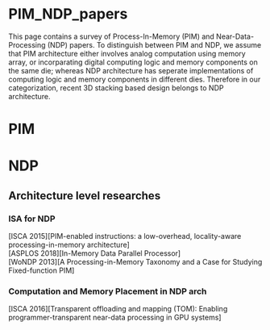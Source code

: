 # PIM_NDP_papers
This page contains a survey of Process-In-Memory (PIM) and Near-Data-Processing (NDP) papers. 
To distinguish between PIM and NDP, we assume that PIM architecture either involves analog computation using memory array, or incorparating digital computing logic and memory components on the same die; 
whereas NDP architecture has seperate implementations of computing logic and memory components in different dies. Therefore in our categorization, recent 3D stacking based design belongs to NDP architecture.

# PIM



# NDP

## Architecture level researches
### ISA for NDP
[ISCA 2015][PIM-enabled instructions: a low-overhead, locality-aware processing-in-memory architecture]<br/>
[ASPLOS 2018][In-Memory Data Parallel Processor]<br/>
[WoNDP 2013][A Processing-in-Memory Taxonomy and a Case for Studying Fixed-function PIM]<br/>

### Computation and Memory Placement in NDP arch
[ISCA 2016][Transparent offloading and mapping (TOM): Enabling programmer-transparent near-data processing in GPU systems]<br/>


